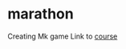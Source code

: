 # marathon

Creating Mk game Link to [course](https://it-course.online/course/jsmarathon-mortal-kombat/)
